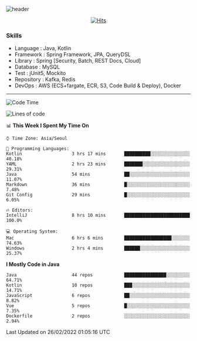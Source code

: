 <!-- Github Profile Readme로 프로필 꾸미기 : https://zzsza.github.io/development/2020/07/10/make-github-profile-readme/ -->

<!-- github theme -->
  <!-- 
    ![header](https://capsule-render.vercel.app/api?type=slice&color=e0f0e3&height=150&section=header&text=beasy&fontSize=45)
  -->
  ![header](https://capsule-render.vercel.app/api?type=soft&color=e0f0e3&height=150&section=header&text=Choi-YongSeok&fontSize=55&animation=twinkling)


<!-- hits count : https://hits.seeyoufarm.com/ -->
<div align=center>
    
  [![Hits](https://hits.seeyoufarm.com/api/count/incr/badge.svg?url=https%3A%2F%2Fgithub.com%2Fchoi-ys&count_bg=%2379C83D&title_bg=%23555555&icon=&icon_color=%23E7E7E7&title=hits&edge_flat=false)](https://hits.seeyoufarm.com)

</div>


<!-- Committed Top Lang -->
<div align=center>
</div>


### Skills
 - Language : Java, Kotlin
 - Framework : Spring Framework, JPA, QueryDSL
 - Library : Spring [Security, Batch, REST Docs, Cloud]
 - Database : MySQL
 - Test : jUnit5, Mockito
 - Repository : Kafka, Redis
 - DevOps : AWS (ECS+fargate, ECR, S3, Code Build & Deploy), Docker

---

<!--START_SECTION:waka-->
![Code Time](http://img.shields.io/badge/Code%20Time-2%2C040%20hrs%2039%20mins-blue)

![Lines of code](https://img.shields.io/badge/From%20Hello%20World%20I%27ve%20Written-210%20Thousand%20lines%20of%20code-blue)

📊 **This Week I Spent My Time On** 

```text
⌚︎ Time Zone: Asia/Seoul

💬 Programming Languages: 
Kotlin                   3 hrs 17 mins       ██████████░░░░░░░░░░░░░░░   40.18% 
YAML                     2 hrs 23 mins       ███████░░░░░░░░░░░░░░░░░░   29.31% 
Java                     54 mins             ██░░░░░░░░░░░░░░░░░░░░░░░   11.07% 
Markdown                 36 mins             █░░░░░░░░░░░░░░░░░░░░░░░░   7.48% 
Git Config               29 mins             █░░░░░░░░░░░░░░░░░░░░░░░░   6.05%

🔥 Editors: 
IntelliJ                 8 hrs 10 mins       █████████████████████████   100.0%

💻 Operating System: 
Mac                      6 hrs 6 mins        ██████████████████░░░░░░░   74.63% 
Windows                  2 hrs 4 mins        ██████░░░░░░░░░░░░░░░░░░░   25.37%

```

**I Mostly Code in Java** 

```text
Java                     44 repos            ████████████████░░░░░░░░░   64.71% 
Kotlin                   10 repos            ███░░░░░░░░░░░░░░░░░░░░░░   14.71% 
JavaScript               6 repos             ██░░░░░░░░░░░░░░░░░░░░░░░   8.82% 
Vue                      5 repos             █░░░░░░░░░░░░░░░░░░░░░░░░   7.35% 
Dockerfile               2 repos             ░░░░░░░░░░░░░░░░░░░░░░░░░   2.94%

```



 Last Updated on 26/02/2022 01:05:16 UTC
<!--END_SECTION:waka-->

<!-- 
![footer](https://capsule-render.vercel.app/api?section=footer&type=slice&color=e0f0e3)
-->

